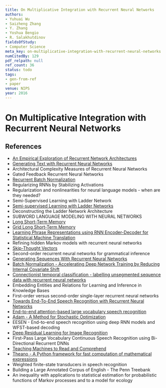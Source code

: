 ```yaml
---
title: On Multiplicative Integration with Recurrent Neural Networks
authors:
- Yuhuai Wu
- Saizheng Zhang
- Y. Zhang
- Yoshua Bengio
- R. Salakhutdinov
fieldsOfStudy:
- Computer Science
meta_key: on-multiplicative-integration-with-recurrent-neural-networks
numCitedBy: 129
pdf_relpath: null
ref_count: 36
status: todo
tags:
- gen-from-ref
- paper
venue: NIPS
year: 2016
---
```


# On Multiplicative Integration with Recurrent Neural Networks

## References

- [An Empirical Exploration of Recurrent Network Architectures](./an-empirical-exploration-of-recurrent-network-architectures.md)
- [Generating Text with Recurrent Neural Networks](./generating-text-with-recurrent-neural-networks.md)
- Architectural Complexity Measures of Recurrent Neural Networks
- Gated Feedback Recurrent Neural Networks
- [Recurrent Batch Normalization](./recurrent-batch-normalization.md)
- Regularizing RNNs by Stabilizing Activations
- Regularization and nonlinearities for neural language models - when are they needed?
- Semi-Supervised Learning with Ladder Network
- [Semi-supervised Learning with Ladder Networks](./semi-supervised-learning-with-ladder-networks.md)
- Deconstructing the Ladder Network Architecture
- SUBWORD LANGUAGE MODELING WITH NEURAL NETWORKS
- [Long Short-Term Memory](./long-short-term-memory.md)
- [Grid Long Short-Term Memory](./grid-long-short-term-memory.md)
- [Learning Phrase Representations using RNN Encoder-Decoder for Statistical Machine Translation](./learning-phrase-representations-using-rnn-encoder-decoder-for-statistical-machine-translation.md)
- Refining hidden Markov models with recurrent neural networks
- [Skip-Thought Vectors](./skip-thought-vectors.md)
- Second-order recurrent neural networks for grammatical inference
- [Generating Sequences With Recurrent Neural Networks](./generating-sequences-with-recurrent-neural-networks.md)
- [Batch Normalization - Accelerating Deep Network Training by Reducing Internal Covariate Shift](./batch-normalization-accelerating-deep-network-training-by-reducing-internal-covariate-shift.md)
- [Connectionist temporal classification - labelling unsegmented sequence data with recurrent neural networks](./connectionist-temporal-classification-labelling-unsegmented-sequence-data-with-recurrent-neural-networks.md)
- Embedding Entities and Relations for Learning and Inference in Knowledge Bases
- First-order versus second-order single-layer recurrent neural networks
- [Towards End-To-End Speech Recognition with Recurrent Neural Networks](./towards-end-to-end-speech-recognition-with-recurrent-neural-networks.md)
- [End-to-end attention-based large vocabulary speech recognition](./end-to-end-attention-based-large-vocabulary-speech-recognition.md)
- [Adam - A Method for Stochastic Optimization](./adam-a-method-for-stochastic-optimization.md)
- EESEN - End-to-end speech recognition using deep RNN models and WFST-based decoding
- [Deep Residual Learning for Image Recognition](./deep-residual-learning-for-image-recognition.md)
- First-Pass Large Vocabulary Continuous Speech Recognition using Bi-Directional Recurrent DNNs
- [Teaching Machines to Read and Comprehend](./teaching-machines-to-read-and-comprehend.md)
- [Theano - A Python framework for fast computation of mathematical expressions](./theano-a-python-framework-for-fast-computation-of-mathematical-expressions.md)
- Weighted finite-state transducers in speech recognition
- Building a Large Annotated Corpus of English - The Penn Treebank
- An inequality with applications to statistical estimation for probabilistic functions of Markov processes and to a model for ecology
